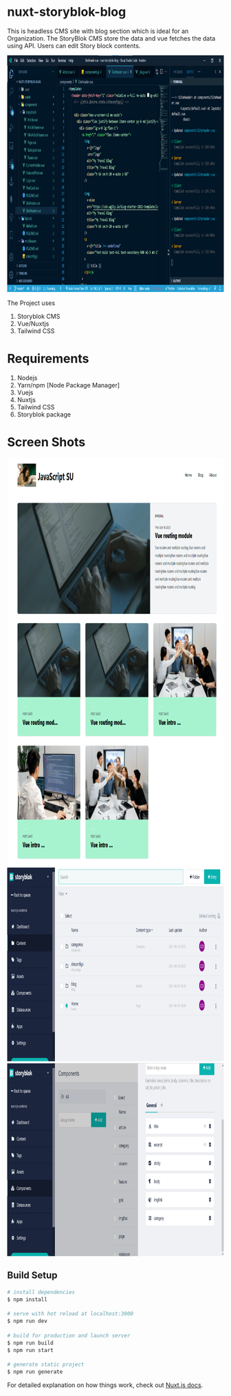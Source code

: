 # nuxt-storyblok-blog
This is headless CMS site with blog section which is ideal for an Organization. The StoryBlok CMS store the data and vue fetches the data using API. Users can edit Story block contents.

<img src="./screenshots/vscode.png" style="width:950px;height:550px;" />


The Project uses

1. Storyblok CMS
2. Vue/Nuxtjs
3. Tailwind CSS

# Requirements

1. Nodejs
2. Yarn/npm [Node Package Manager]
3. Vuejs
4. Nuxtjs
5. Tailwind CSS
6. Storyblok package

# Screen Shots

<img src="./screenshots/blog.png" style="width:960px;height:950px" />
<img src="./screenshots/content.png" style="width:750px;height:450px"/>
<img src="./screenshots/article_component.png" style="width:750px;height:450px"/>

## Build Setup

```bash
# install dependencies
$ npm install

# serve with hot reload at localhost:3000
$ npm run dev

# build for production and launch server
$ npm run build
$ npm run start

# generate static project
$ npm run generate
```

For detailed explanation on how things work, check out [Nuxt.js docs](https://nuxtjs.org).

